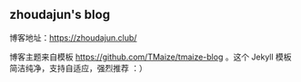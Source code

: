 ## zhoudajun's blog


博客地址：https://zhoudajun.club/

博客主题来自模板 https://github.com/TMaize/tmaize-blog 。这个 Jekyll 模板简洁纯净，支持自适应，强烈推荐 ：）

